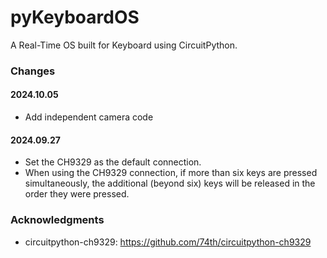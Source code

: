 # pyKeyboardOS

A Real-Time OS built for Keyboard using CircuitPython.

### Changes

#### 2024.10.05
- Add independent camera code

#### 2024.09.27

- Set the CH9329 as the default connection.
- When using the CH9329 connection, if more than six keys are pressed simultaneously, the additional (beyond six) keys will be released in the order they were pressed.

### Acknowledgments

- circuitpython-ch9329: https://github.com/74th/circuitpython-ch9329
